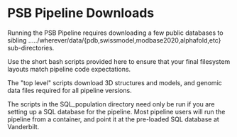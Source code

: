 # PSB Pipeline Downloads

Running the PSB Pipeline requires downloading a few public databases to sibling 
...../wherever/data/{pdb,swissmodel,modbase2020,alphafold,etc} sub-directories.

Use the short bash scripts provided here to ensure that your final filesystem layouts match pipeline code expectations.

The "top level" scripts download 3D structures and models, and genomic data files required for all pipeline versions.

The scripts in the SQL_population directory need only be run if you are setting up a SQL database for the pipeline.
Most pipeline users will run the pipeline from a container, and point it at the pre-loaded SQL database at
Vanderbilt.
